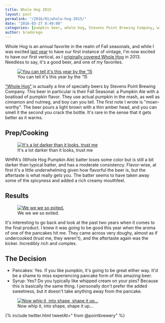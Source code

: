 ```yaml
---
title: Whole Hog 2015
layout: post
permalink: "/2016/01/whole-hog-2015/"
date: "2016-03-27 8:49:00"
categories: [pumpkin beer, whole hog, Stevens Point Brewing Company, wisconsin]
author: bradorego
---
```


Whole Hog is an annual favorite in the realm of Fall seasonals, and while I was excited <a href="/2014/11/whole-hog-2014.html" target="_blank">last year</a> to have our first instance of vintage, I'm now excited to have our first vertical, as I <a href="/2013/10/whole-hog-pumpkin-ale.html" target="_blank">originally covered Whole Hog</a> in 2013. Needless to say, it's a good beer, and one of my favorites.

<figure class="imageWrap">
  <a href="{{ site.url }}/assets/full/wholehog2015/beer.jpg" target="_blank">
    <img src="{{ site.url }}/assets/compressed/wholehog2015/beer.jpg" alt="You can tell it's this year by the '15" />
  </a>
  <figcaption>
    You can tell it's this year by the '15
  </figcaption>
</figure>

<a href="http://www.pointbeer.com/whole-hog-pumpkin-ale/" target="_blank">"Whole Hog"</a> is actually a line of specialty beers by Stevens Point Brewing Company. This beer in particular is their Fall Seasonal: a Pumpkin Ale with a boatload of pumpkin flavor. They use actual pumpkin in the mash, as well as cinnamon and nutmeg, and boy can you tell. The first note I wrote is "moan-worthy". The beer pours a light brown with a thin amber head, and you can smell it the second you crack the bottle. It's rare in the sense that it gets better as it warms.

## Prep/Cooking

<figure class="imageWrap">
  <a href="{{ site.url }}/assets/full/wholehog2015/batter.jpg" target="_blank">
    <img src="{{ site.url }}/assets/compressed/wholehog2015/batter.jpg" alt="It's a lot darker than it looks, trust me" />
  </a>
  <figcaption>
    It's a lot darker than it looks, trust me
  </figcaption>
</figure>

WHPA's (Whole Hog Pumpkin Ale) batter loses some color but is still a bit darker than typical batter, and has a moderate consistency. Flavor-wise, at first it's a little underwhelming given how flavorful the beer is, but the aftertaste is what really gets you. The batter seems to have taken away some of the spicyness and added a rich creamy mouthfeel.

## Results

<figure class="imageWrap">
  <a href="{{ site.url }}/assets/full/wholehog2015/pancakes.jpg" target="_blank">
    <img src="{{ site.url }}/assets/compressed/wholehog2015/pancakes.jpg" alt="We we we so exited." />
  </a>
  <figcaption>
    We we we so exited.
  </figcaption>
</figure>

It's interesting to go back and look at the past two years when it comes to the final product. I knew it was going to be good this year when the aroma of one of the pancakes hit me. They came across very doughy, almost as if undercooked (trust me, they weren't), and the aftertaste again was the kicker. Incredibly rich and complex.

## The Decision

* Pancakes: Yes. If you like pumpkin, it's going to be great either way. It'd be a shame to miss experiencing pancake form of this amazing beer.
* Syrup: Yes? Do you typically like whipped cream on your pies? Because this is basically the same thing. I personally don't prefer the added sweetness, but it doesn't take anything away from the pancake.

<figure class="imageWrap">
  <a href="{{ site.url }}/assets/full/wholehog2015/syrup.jpg" target="_blank">
    <img src="{{ site.url }}/assets/compressed/wholehog2015/syrup.jpg" alt="Now whip it, into shape, shape it up..." />
  </a>
  <figcaption>
    Now whip it, into shape, shape it up...
  </figcaption>
</figure>

{% include twitter.html tweetAt=" from @pointbrewery" %}
